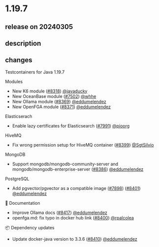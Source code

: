# 1.19.7

## release on 20240305
## description
## changes
Testcontainers for Java 1.19.7

Modules

* New K6 module (<a class="issue-link js-issue-link" data-error-text="Failed to load title" data-id="2135282014" data-permission-text="Title is private" data-url="https://github.com/testcontainers/testcontainers-java/issues/8318" data-hovercard-type="pull_request" data-hovercard-url="/testcontainers/testcontainers-java/pull/8318/hovercard" href="https://github.com/testcontainers/testcontainers-java/pull/8318">#8318</a>) <a class="user-mention notranslate" data-hovercard-type="user" data-hovercard-url="/users/javaducky/hovercard" data-octo-click="hovercard-link-click" data-octo-dimensions="link_type:self" href="https://github.com/javaducky">@javaducky</a>
* New OceanBase module (<a class="issue-link js-issue-link" data-error-text="Failed to load title" data-id="1883369005" data-permission-text="Title is private" data-url="https://github.com/testcontainers/testcontainers-java/issues/7502" data-hovercard-type="pull_request" data-hovercard-url="/testcontainers/testcontainers-java/pull/7502/hovercard" href="https://github.com/testcontainers/testcontainers-java/pull/7502">#7502</a>) <a class="user-mention notranslate" data-hovercard-type="user" data-hovercard-url="/users/whhe/hovercard" data-octo-click="hovercard-link-click" data-octo-dimensions="link_type:self" href="https://github.com/whhe">@whhe</a>
* New Ollama module (<a class="issue-link js-issue-link" data-error-text="Failed to load title" data-id="2151923970" data-permission-text="Title is private" data-url="https://github.com/testcontainers/testcontainers-java/issues/8369" data-hovercard-type="pull_request" data-hovercard-url="/testcontainers/testcontainers-java/pull/8369/hovercard" href="https://github.com/testcontainers/testcontainers-java/pull/8369">#8369</a>) <a class="user-mention notranslate" data-hovercard-type="user" data-hovercard-url="/users/eddumelendez/hovercard" data-octo-click="hovercard-link-click" data-octo-dimensions="link_type:self" href="https://github.com/eddumelendez">@eddumelendez</a>
* New OpenFGA module (<a class="issue-link js-issue-link" data-error-text="Failed to load title" data-id="2152967089" data-permission-text="Title is private" data-url="https://github.com/testcontainers/testcontainers-java/issues/8371" data-hovercard-type="pull_request" data-hovercard-url="/testcontainers/testcontainers-java/pull/8371/hovercard" href="https://github.com/testcontainers/testcontainers-java/pull/8371">#8371</a>) <a class="user-mention notranslate" data-hovercard-type="user" data-hovercard-url="/users/eddumelendez/hovercard" data-octo-click="hovercard-link-click" data-octo-dimensions="link_type:self" href="https://github.com/eddumelendez">@eddumelendez</a>

Elasticserach

* Enable lazy certificates for Elasticsearch (<a class="issue-link js-issue-link" data-error-text="Failed to load title" data-id="2052702234" data-permission-text="Title is private" data-url="https://github.com/testcontainers/testcontainers-java/issues/7991" data-hovercard-type="pull_request" data-hovercard-url="/testcontainers/testcontainers-java/pull/7991/hovercard" href="https://github.com/testcontainers/testcontainers-java/pull/7991">#7991</a>) <a class="user-mention notranslate" data-hovercard-type="user" data-hovercard-url="/users/pioorg/hovercard" data-octo-click="hovercard-link-click" data-octo-dimensions="link_type:self" href="https://github.com/pioorg">@pioorg</a>

HiveMQ

* Fix wrong permission setup for HiveMQ container (<a class="issue-link js-issue-link" data-error-text="Failed to load title" data-id="2158655253" data-permission-text="Title is private" data-url="https://github.com/testcontainers/testcontainers-java/issues/8399" data-hovercard-type="pull_request" data-hovercard-url="/testcontainers/testcontainers-java/pull/8399/hovercard" href="https://github.com/testcontainers/testcontainers-java/pull/8399">#8399</a>) <a class="user-mention notranslate" data-hovercard-type="user" data-hovercard-url="/users/SgtSilvio/hovercard" data-octo-click="hovercard-link-click" data-octo-dimensions="link_type:self" href="https://github.com/SgtSilvio">@SgtSilvio</a>

MongoDB

* Support mongodb/mongodb-community-server and mongodb/mongodb-enterprise-server (<a class="issue-link js-issue-link" data-error-text="Failed to load title" data-id="2157742737" data-permission-text="Title is private" data-url="https://github.com/testcontainers/testcontainers-java/issues/8386" data-hovercard-type="pull_request" data-hovercard-url="/testcontainers/testcontainers-java/pull/8386/hovercard" href="https://github.com/testcontainers/testcontainers-java/pull/8386">#8386</a>) <a class="user-mention notranslate" data-hovercard-type="user" data-hovercard-url="/users/eddumelendez/hovercard" data-octo-click="hovercard-link-click" data-octo-dimensions="link_type:self" href="https://github.com/eddumelendez">@eddumelendez</a>

PostgreSQL

* Add pgvector/pgvector as a compatible image (<a class="issue-link js-issue-link" data-error-text="Failed to load title" data-id="2019348830" data-permission-text="Title is private" data-url="https://github.com/testcontainers/testcontainers-java/issues/7898" data-hovercard-type="pull_request" data-hovercard-url="/testcontainers/testcontainers-java/pull/7898/hovercard" href="https://github.com/testcontainers/testcontainers-java/pull/7898">#7898</a>) (<a class="issue-link js-issue-link" data-error-text="Failed to load title" data-id="2159911319" data-permission-text="Title is private" data-url="https://github.com/testcontainers/testcontainers-java/issues/8401" data-hovercard-type="pull_request" data-hovercard-url="/testcontainers/testcontainers-java/pull/8401/hovercard" href="https://github.com/testcontainers/testcontainers-java/pull/8401">#8401</a>) <a class="user-mention notranslate" data-hovercard-type="user" data-hovercard-url="/users/eddumelendez/hovercard" data-octo-click="hovercard-link-click" data-octo-dimensions="link_type:self" href="https://github.com/eddumelendez">@eddumelendez</a>

📖 Documentation

* Improve Ollama docs (<a class="issue-link js-issue-link" data-error-text="Failed to load title" data-id="2167449962" data-permission-text="Title is private" data-url="https://github.com/testcontainers/testcontainers-java/issues/8417" data-hovercard-type="pull_request" data-hovercard-url="/testcontainers/testcontainers-java/pull/8417/hovercard" href="https://github.com/testcontainers/testcontainers-java/pull/8417">#8417</a>) <a class="user-mention notranslate" data-hovercard-type="user" data-hovercard-url="/users/eddumelendez/hovercard" data-octo-click="hovercard-link-click" data-octo-dimensions="link_type:self" href="https://github.com/eddumelendez">@eddumelendez</a>
* openfga.md: fix typo in docker hub link (<a class="issue-link js-issue-link" data-error-text="Failed to load title" data-id="2159615364" data-permission-text="Title is private" data-url="https://github.com/testcontainers/testcontainers-java/issues/8400" data-hovercard-type="pull_request" data-hovercard-url="/testcontainers/testcontainers-java/pull/8400/hovercard" href="https://github.com/testcontainers/testcontainers-java/pull/8400">#8400</a>) <a class="user-mention notranslate" data-hovercard-type="user" data-hovercard-url="/users/rpalcolea/hovercard" data-octo-click="hovercard-link-click" data-octo-dimensions="link_type:self" href="https://github.com/rpalcolea">@rpalcolea</a>

📦 Dependency updates

* Update docker-java version to 3.3.6 (<a class="issue-link js-issue-link" data-error-text="Failed to load title" data-id="2162192297" data-permission-text="Title is private" data-url="https://github.com/testcontainers/testcontainers-java/issues/8410" data-hovercard-type="pull_request" data-hovercard-url="/testcontainers/testcontainers-java/pull/8410/hovercard" href="https://github.com/testcontainers/testcontainers-java/pull/8410">#8410</a>) <a class="user-mention notranslate" data-hovercard-type="user" data-hovercard-url="/users/eddumelendez/hovercard" data-octo-click="hovercard-link-click" data-octo-dimensions="link_type:self" href="https://github.com/eddumelendez">@eddumelendez</a>

